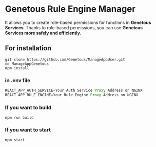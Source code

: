 # Genetous Rule Engine Manager

It allows you to create role-based permissions for functions in **Genetous Services**. Thanks to role-based permissions, you can use **Genetous Services more safely and efficiently**.

## For installation

```console
git clone https://github.com/Genetous/ManageAppUser.git
cd ManageAppGenetous
npm install
```
### in .env file
```js
REACT_APP_AUTH_SERVICE=Your Auth Service Proxy Address on NGINX
REACT_APP_RULE_ENGINE=Your Rule Engine Proxy Address on NGINX
```

### If you want to build
```console
npm run build
```

### If you want to start
```console
npm start
```